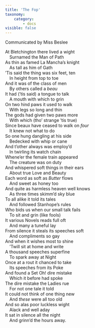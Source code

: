 ```yaml
---
title: 'The Fop'
taxonomy:
    category:
        - docs
visible: false
---
```


<div class="author">Communicated by Miss Beslee</div>

At Bletchington there lived a wight  
&emsp;Surnamed the Man of Path  
As thin as famed La Mancha’s knight  
&emsp;As tall as him of Gath  
’Tis said the thing was six feet, ten  
&emsp;In height from top to toe  
And it was of the class of men  
&emsp;By others called a *beau*  
It had (’tis said) a tongue to talk  
&emsp;A mouth with which to grin  
On two hind paws it used to walk  
&emsp;With legs so long and thin  
The gods had given two paws more  
&emsp;With which (tho’ strange ’tis true)  
Since beaux have ceased to walk on *four*  
&emsp;It knew not what to do  
So one hung dangling at his side  
&emsp;Bedecked with whip or cane  
And t’other always was employ’d  
&emsp;In twirling its watch chain  
Whene’er the female train appeared  
&emsp;The creature was on duty  
And whispered soft things in their ears  
&emsp;About true Love and Beauty  
Each word as soft as *Butter* flows  
&emsp;And sweet as honey too  
And quite as harmless heaven well knows  
&emsp;As three times skimm’d sky blue  
To all alike it told its tales  
&emsp;And followed Stanhope’s rules  
Who bids us when our small talk fails  
&emsp;To sit and grin (like fools)  
It various Novels reads full oft  
&emsp;And many a tuneful lay  
From silence it steals its speeches soft  
&emsp;And compliments so gay  
And when it wishes most to shine  
&emsp;’Twill sit at home and write  
A thousand speeches superfine  
&emsp;To spark away at Night  
Once at a rout it chanced to take  
&emsp;Its speeches from its Poke  
And found a Set Oh! dire mistake  
&emsp;Which it before had spoke  
The dire mistake the Ladies rue  
&emsp;For not one tale it told  
It could not think of one thing new  
&emsp;And *these* were all too old  
And so alas poor luckless wight  
&emsp;Alack and well aday  
It sat in silence all the night  
&emsp;And grinn’d the hours away.
